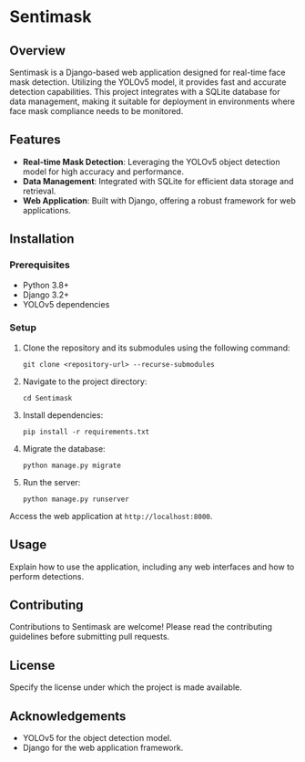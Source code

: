 # Sentimask

## Overview
Sentimask is a Django-based web application designed for real-time face mask detection. Utilizing the YOLOv5 model, it provides fast and accurate detection capabilities. This project integrates with a SQLite database for data management, making it suitable for deployment in environments where face mask compliance needs to be monitored.

## Features
- **Real-time Mask Detection**: Leveraging the YOLOv5 object detection model for high accuracy and performance.
- **Data Management**: Integrated with SQLite for efficient data storage and retrieval.
- **Web Application**: Built with Django, offering a robust framework for web applications.

## Installation

### Prerequisites
- Python 3.8+
- Django 3.2+
- YOLOv5 dependencies

### Setup
1. Clone the repository and its submodules using the following command:

    ```shell
    git clone <repository-url> --recurse-submodules
    ```

2. Navigate to the project directory:

    ```shell
    cd Sentimask
    ```

3. Install dependencies:

    ```shell
    pip install -r requirements.txt
    ```

4. Migrate the database:

    ```shell
    python manage.py migrate
    ```

5. Run the server:

    ```shell
    python manage.py runserver
    ```

Access the web application at `http://localhost:8000`.

## Usage
Explain how to use the application, including any web interfaces and how to perform detections.

## Contributing
Contributions to Sentimask are welcome! Please read the contributing guidelines before submitting pull requests.

## License
Specify the license under which the project is made available.

## Acknowledgements
- YOLOv5 for the object detection model.
- Django for the web application framework.
